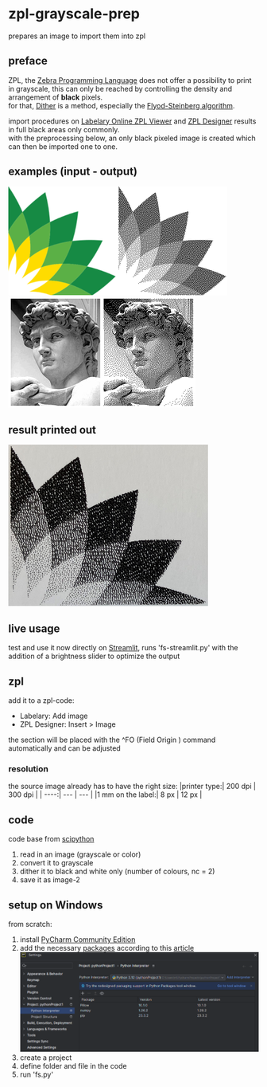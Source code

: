# zpl-grayscale-prep
prepares an image to import them into zpl

## preface
ZPL, the [Zebra Programming Language](https://en.wikipedia.org/wiki/Zebra_Programming_Language) does not offer a possibility to print in grayscale, this can only be reached by controlling the density and arrangement of **black** pixels.  
for that, [Dither](https://en.wikipedia.org/wiki/Dither) is a method, especially the [Flyod-Steinberg algorithm](https://en.wikipedia.org/wiki/Floyd%E2%80%93Steinberg_dithering).  

import procedures on [Labelary Online ZPL Viewer](https://labelary.com/viewer.html) and [ZPL Designer](https://zpldesigner.com/) results in full black areas only commonly.  
with the preprocessing below, an only black pixeled image is created which can then be imported one to one. 

## examples (input - output)
![example picture](images/example.png)
![david picture](images/david.png)

## result printed out
![result picture](images/result.png)

## live usage
test and use it now directly on [Streamlit](https://zpl-grayscale-prep-v5xzgu2ddg8mqrgwrtazxq.streamlit.app/), runs 'fs-streamlit.py' with the addition of a brightness slider to optimize the output

## zpl
add it to a zpl-code:
  - Labelary: Add image
  - ZPL Designer: Insert > Image

the section will be placed with the ^FO (Field Origin ) command automatically and can be adjusted

### resolution
the source image already has to have the right size:
|printer type:| 200 dpi | 300 dpi |
| ----:| --- | --- |
|1 mm on the label:| 8 px | 12 px |

## code
code base from [scipython](https://scipython.com/blog/floyd-steinberg-dithering/)
1. read in an image (grayscale or color)
2. convert it to grayscale
3. dither it to black and white only (number of colours, nc = 2)
4. save it as image-2

## setup on Windows
from scratch:
1. install [PyCharm Community Edition ](https://www.jetbrains.com/pycharm/download/?section=windows)
2. add the necessary [packages](packages.png) according to this [article](https://www.geeksforgeeks.org/how-to-install-numpy-in-pycharm/)
![packages picture](images/packages.png)
3. create a project
4. define folder and file in the code
5. run 'fs.py'


